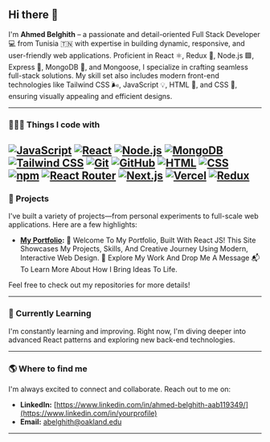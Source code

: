 ## Hi there 👋

I'm **Ahmed Belghith** –  a passionate and detail-oriented Full Stack Developer 💻 from Tunisia 🇹🇳 with expertise in building dynamic, responsive, and user-friendly web applications. Proficient in React ⚛️, Redux 🔄, Node.js 🟩, Express 🚀, MongoDB 🍃, and Mongoose, I specialize in crafting seamless full-stack solutions. My skill set also includes modern front-end technologies like Tailwind CSS 🌬️, JavaScript 💡, HTML 📄, and CSS 🎨, ensuring visually appealing and efficient designs.

---

### 👨🏻‍💻  Things I code with


[![JavaScript](https://img.shields.io/badge/-JavaScript-F7DF1E?style=flat-square&logo=javascript&logoColor=black)](https://developer.mozilla.org/en-US/docs/Web/JavaScript)
[![React](https://img.shields.io/badge/-React-61DAFB?style=flat-square&logo=react&logoColor=black)](https://reactjs.org)
[![Node.js](https://img.shields.io/badge/-Node.js-339933?style=flat-square&logo=node.js&logoColor=white)](https://nodejs.org)
[![MongoDB](https://img.shields.io/badge/-MongoDB-47A248?style=flat-square&logo=mongodb&logoColor=white)](https://www.mongodb.com)
[![Tailwind CSS](https://img.shields.io/badge/-Tailwind_CSS-38B2AC?style=flat-square&logo=tailwind-css&logoColor=white)](https://tailwindcss.com)
[![Git](https://img.shields.io/badge/-Git-F05032?style=flat-square&logo=git&logoColor=white)](https://git-scm.com)
[![GitHub](https://img.shields.io/badge/-GitHub-181717?style=flat-square&logo=github&logoColor=white)](https://github.com)
[![HTML](https://img.shields.io/badge/-HTML-E34F26?style=flat-square&logo=html5&logoColor=white)](https://developer.mozilla.org/en-US/docs/Web/HTML)
[![CSS](https://img.shields.io/badge/-CSS-1572B6?style=flat-square&logo=css3&logoColor=white)](https://developer.mozilla.org/en-US/docs/Web/CSS)
[![npm](https://img.shields.io/badge/-npm-CB3837?style=flat-square&logo=npm&logoColor=white)](https://www.npmjs.com)
[![React Router](https://img.shields.io/badge/-React_Router-CA4245?style=flat-square&logo=react-router&logoColor=white)](https://reactrouter.com)
[![Next.js](https://img.shields.io/badge/-Next.js-000000?style=flat-square&logo=next.js&logoColor=white)](https://nextjs.org)
[![Vercel](https://img.shields.io/badge/-Vercel-000000?style=flat-square&logo=vercel&logoColor=white)](https://vercel.com)
[![Redux](https://img.shields.io/badge/-Redux-764ABC?style=flat-square&logo=redux&logoColor=white)](https://redux.js.org)
---

### 🔭 Projects

I've built a variety of projects—from personal experiments to full-scale web applications. Here are a few highlights:
- **[My Portfolio](#):** 👋 Welcome To My Portfolio, Built With React JS! This Site Showcases My Projects, Skills, And Creative Journey Using Modern, Interactive Web Design. 🚀 Explore My Work And Drop Me A Message 📬 To Learn More About How I Bring Ideas To Life.


Feel free to check out my repositories for more details!

---

### 🌱 Currently Learning

I'm constantly learning and improving. Right now, I'm diving deeper into advanced React patterns and exploring new back-end technologies.

---

### 🌎  Where to find me

I'm always excited to connect and collaborate. Reach out to me on:
- **LinkedIn:** [https://www.linkedin.com/in/ahmed-belghith-aab119349/](https://www.linkedin.com/in/yourprofile)
- **Email:** [abelghith@oakland.edu](mailto:your.email@example.com)

---

